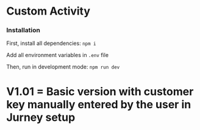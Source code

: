 # Custom Activity

### Installation
First, install all dependencies: `npm i`

Add all environment variables in `.env` file

Then, run in development mode: `npm run dev`

# V1.01 = Basic version with customer key manually entered by the user in Jurney setup
